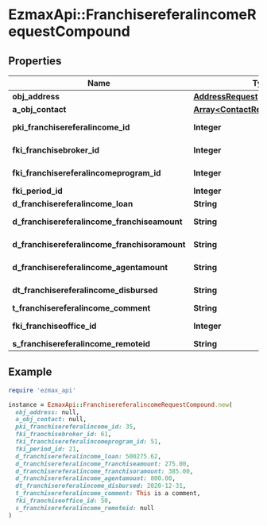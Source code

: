 # EzmaxApi::FranchisereferalincomeRequestCompound

## Properties

| Name | Type | Description | Notes |
| ---- | ---- | ----------- | ----- |
| **obj_address** | [**AddressRequest**](AddressRequest.md) |  |  |
| **a_obj_contact** | [**Array&lt;ContactRequestCompound&gt;**](ContactRequestCompound.md) |  |  |
| **pki_franchisereferalincome_id** | **Integer** | The unique ID of the Franchisereferalincome | [optional] |
| **fki_franchisebroker_id** | **Integer** | The unique ID of the Franchisebroker |  |
| **fki_franchisereferalincomeprogram_id** | **Integer** | The unique ID of the Franchisereferalincomeprogram |  |
| **fki_period_id** | **Integer** | The unique ID of the Period |  |
| **d_franchisereferalincome_loan** | **String** | The loan amount |  |
| **d_franchisereferalincome_franchiseamount** | **String** | The amount that will be given to the franchise |  |
| **d_franchisereferalincome_franchisoramount** | **String** | The amount that will be kept by the franchisor |  |
| **d_franchisereferalincome_agentamount** | **String** | The amount that will be given to the agent |  |
| **dt_franchisereferalincome_disbursed** | **String** | The date the amounts were disbursed |  |
| **t_franchisereferalincome_comment** | **String** | Comment about the transaction |  |
| **fki_franchiseoffice_id** | **Integer** | The unique ID of the Franchisereoffice |  |
| **s_franchisereferalincome_remoteid** | **String** |  |  |

## Example

```ruby
require 'ezmax_api'

instance = EzmaxApi::FranchisereferalincomeRequestCompound.new(
  obj_address: null,
  a_obj_contact: null,
  pki_franchisereferalincome_id: 35,
  fki_franchisebroker_id: 61,
  fki_franchisereferalincomeprogram_id: 51,
  fki_period_id: 21,
  d_franchisereferalincome_loan: 500275.62,
  d_franchisereferalincome_franchiseamount: 275.00,
  d_franchisereferalincome_franchisoramount: 385.00,
  d_franchisereferalincome_agentamount: 800.00,
  dt_franchisereferalincome_disbursed: 2020-12-31,
  t_franchisereferalincome_comment: This is a comment,
  fki_franchiseoffice_id: 50,
  s_franchisereferalincome_remoteid: null
)
```

